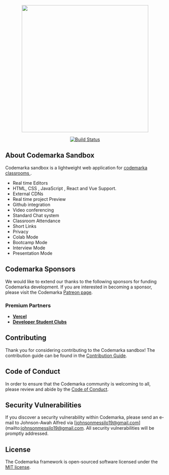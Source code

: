 <p align="center"><a href="https://sandbox.codemarka.dev" target="_blank"><img src="https://avatars0.githubusercontent.com/u/72467876?s=460&u=84db6281488164d91aed07ed13744ad31a284561&v=4" width="400"></a></p>

<p align="center">
<a href="https://travis-ci.org/codemarka/sandbox"><img src="https://travis-ci.org/codemarka/sandbox.svg" alt="Build Status"></a>
</p>

## About Codemarka Sandbox

Codemarka sandbox is a lightweight web application for <a target="_blank" href="https://codemarka.dev">codemarka classrooms </a>.

- Real time Editors 
- HTML, CSS , JavaScript , React and Vue Support.
- External CDNs
- Real time project Preview
- Github integration
- Video conferencing
- Standard Chat system
- Classroom Attendance
- Short Links
- Privacy
- Colab Mode
- Bootcamp Mode
- Interview Mode
- Presentation Mode

## Codemarka Sponsors

We would like to extend our thanks to the following sponsors for funding Codemarka development. 
If you are interested in becoming a sponsor, please visit the Codemarka [Patreon page](https://www.patreon.com/codemon_).

### Premium Partners

- **[Vercel](https://vercel.com/)**
- **[Developer Student Clubs](https://dsc.community.dev)**

## Contributing

Thank you for considering contributing to the Codemarka sandbox! The contribution guide can be found in the [Contribution Guide](https://Codemarka.com/docs/contributions).

## Code of Conduct

In order to ensure that the Codemarka community is welcoming to all, please review and abide by the [Code of Conduct](https://Codemarka.com/docs/contributions#code-of-conduct).

## Security Vulnerabilities

If you discover a security vulnerability within Codemarka, please send an e-mail to Johnson-Awah Alfred via [johnsonmessilo19@gmail.com](mailto:johnsonmessilo19@gmail.com. All security vulnerabilities will be promptly addressed.

## License

The Codemarka framework is open-sourced software licensed under the [MIT license](https://opensource.org/licenses/MIT).
